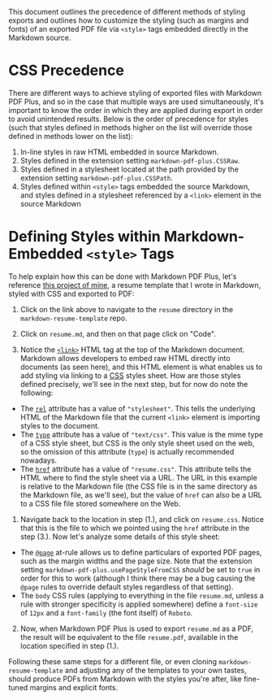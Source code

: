 This document outlines the precedence of different methods of styling exports and outlines how to
customize the styling (such as margins and fonts) of an exported PDF file via `<style>` tags
embedded directly in the Markdown source.

# CSS Precedence
There are different ways to achieve styling of exported files with Markdown PDF Plus, and so in the
case that multiple ways are used simultaneously, it's important to know the order in which they are
applied during export in order to avoid unintended results. Below is the order of precedence for
styles (such that styles defined in methods higher on the list will override those defined in methods lower on the list):
1. In-line styles in raw HTML embedded in source Markdown.
2. Styles defined in the extension setting `markdown-pdf-plus.CSSRaw`.
3. Styles defined in a stylesheet located at the path provided by the extension setting `markdown-pdf-plus.CSSPath`.
4. Styles defined within `<style>` tags embedded the source Markdown, and styles defined in a stylesheet referenced by a `<link>` element in the source Markdown

# Defining Styles within Markdown-Embedded `<style>` Tags
 To help explain how this can be done with Markdown PDF Plus, let's reference [this project of mine](https://github.com/ThomasLatham/markdown-resume-template/tree/main/resume), a resume template that I wrote in Markdown, styled with CSS and exported to PDF:

1. Click on the link above to navigate to the `resume` directory in the `markdown-resume-template` repo.

2. Click  on `resume.md`, and then on that page click on "Code".

3. Notice the [`<link>`](https://developer.mozilla.org/en-US/docs/Web/HTML/Element/link) HTML tag at the top of the Markdown document.
Markdown allows developers to embed raw HTML directly into documents (as seen here), and this HTML element is what enables us to add styling via linking to a [CSS](https://developer.mozilla.org/en-US/docs/Web/CSS) styles sheet. How are those styles defined precisely, we'll see in the next step, but for now do note the following:
  - The [`rel`](https://developer.mozilla.org/en-US/docs/Web/HTML/Element/link#rel) attribute has a value of `"stylesheet"`. This tells the underlying HTML of the Markdown file that the current `<link>` element is importing styles to the document.
  - The [`type`](https://developer.mozilla.org/en-US/docs/Web/HTML/Element/link#type) attribute has a value of `"text/css"`. This value is the mime type of a CSS style sheet, but CSS is the only style sheet used on the web, so the omission of this attribute (`type`) is actually recommended nowadays.
  - The [`href`](https://developer.mozilla.org/en-US/docs/Web/HTML/Element/link#href) attribute has a value of `"resume.css"`. This attribute tells the HTML where to find the style sheet via a URL. The URL in this example is relative to the Markdown file (the CSS file is in the same directory as the Markdown file, as we'll see), but the value of `href` can also be a URL to a CSS file file stored somewhere on the Web.

1. Navigate back to the location in step (1.), and click on `resume.css`. Notice that this is the file to which we pointed using the `href` attribute in the step (3.). Now let's analyze some details of this style sheet:
  - The [`@page`](https://developer.mozilla.org/en-US/docs/Web/CSS/@page) at-rule allows us to define particulars of exported PDF pages, such as the margin widths and the page size. Note that the extension setting `markdown-pdf-plus.usePageStyleFromCSS` *should* be set to `true` in order for this to work (although I think there may be a bug causing the `@page` rules to override default styles regardless of that setting).
  - The `body` CSS rules (applying to everything in the file `resume.md`, unless a rule with stronger specificity is applied somewhere) define a `font-size` of `12px` and a `font-family` (the font itself) of `Roboto`.

2. Now, when Markdown PDF Plus is used to export `resume.md` as a PDF, the result will be equivalent to the file `resume.pdf`, available in the location specified in step (1.).

Following these same steps for a different file, or even cloning `markdown-resume-template` and
adjusting any of the templates to your own tastes, should produce PDFs from Markdown with the styles
you're after, like fine-tuned margins and explicit fonts.
